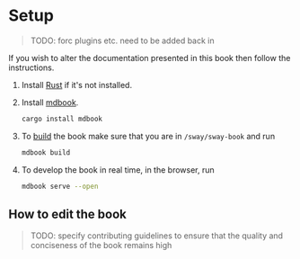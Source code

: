 # Setup

> TODO: forc plugins etc. need to be added back in

If you wish to alter the documentation presented in this book then follow the instructions.

1. Install [Rust](https://www.rust-lang.org/tools/install) if it's not installed.
2. Install [mdbook](https://rust-lang.github.io/mdBook/).

   ```bash
   cargo install mdbook
   ```

3. To [build](https://rust-lang.github.io/mdBook/cli/build.html) the book make sure that you are in `/sway/sway-book` and run

   ```bash
   mdbook build
   ```

4. To develop the book in real time, in the browser, run

   ```bash
   mdbook serve --open
   ```

## How to edit the book

> TODO: specify contributing guidelines to ensure that the quality and conciseness of the book remains high
